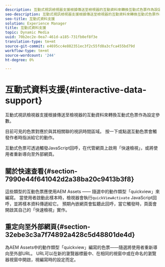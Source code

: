 ```yaml
---
description: 互動式視訊檢視器支援根據傳送至檢視器的互動資料來轉換互動式色票作為設定參數。
seo-description: 互動式視訊檢視器支援根據傳送至檢視器的互動資料來轉換互動式色票作為設定參數。
seo-title: 互動式資料支援
solution: Experience Manager
title: 互動式資料支援
topic: Dynamic Media
uuid: 70b2ec2e-0ea7-461d-a185-731fb0ef8f3e
translation-type: tm+mt
source-git-commit: e4695cc4e882351ec3f2c55fd8a3cfca455bd79d
workflow-type: tm+mt
source-wordcount: '244'
ht-degree: 0%

---
```



# 互動式資料支援{#interactive-data-support}

互動式視訊檢視器支援根據傳送至檢視器的互動資料來轉換互動式色票作為設定參數。

目前可見的色票對應於與其相關聯的視訊時間區域。 按一下或點選互動色票會觸發作者時指派給它的動作。

互動式色票可透過觸發JavaScript回呼，在代管網頁上啟用「快速檢視」，或將使用者重新導向至外部網頁。

## 關於快速查看{#section-7990e44f641042d2a38ba20c9413b3f8}

這些類型的互動色票應使用AEM Assets —— 隨選中的動作類型「quickview」來編寫。 當使用者啟動此樣本時，檢視器會執行`quickViewActivate` JavaScript回呼，並將樣本資料傳遞給它。 預期內嵌網頁會監聽此回呼，當它觸發時，頁面會開啟其自己的「快速檢視」實作。

## 重定向至外部網頁{#section-32ebe3c3a7f74892a428c5d48801de4d}

為AEM Assets中的動作類型「quickview」編寫的色票——隨選將使用者重新導向至外部URL。 URL可以在新的瀏覽器標籤中、在相同的視窗中或在命名的瀏覽器視窗中開啟，視編寫時的設定而定。

